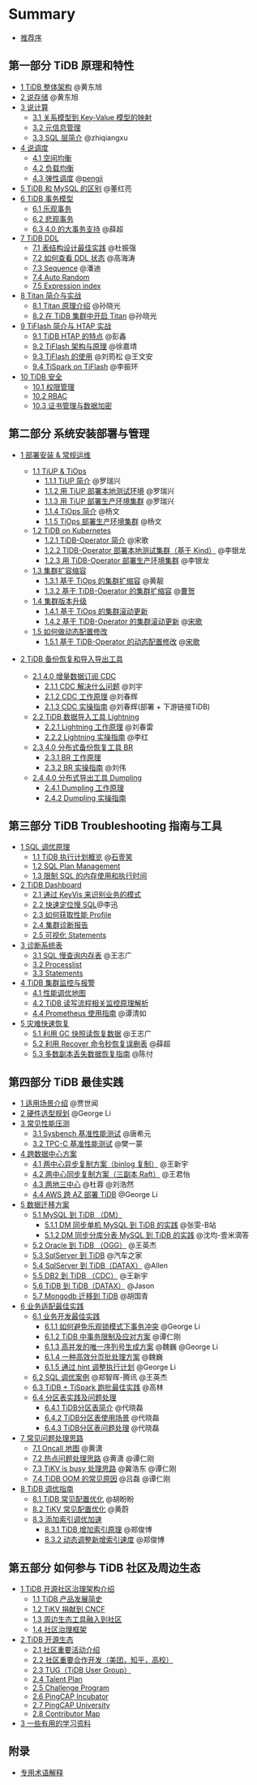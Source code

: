 # Summary

* [推荐序](PREFACE.md)

## 第一部分 TiDB 原理和特性

* [1 TiDB 整体架构](session1/chapter1/tidb-architecture.md) @黄东旭
* [2 说存储](session1/chapter2/tidb-storage.md)  @黄东旭
* [3 说计算](session1/chapter3/tidb-computing.md)
    * [3.1 关系模型到 Key-Value 模型的映射](session1/chapter3/tidb-kv-to-relation.md)
    * [3.2 元信息管理](session1/chapter3/tidb-metadata-management.md)
    * [3.3 SQL 层简介](session1/chapter3/tidb-sql-layer-summary.md) @zhiqiangxu
* [4 说调度](session1/chapter4/tidb-scheduling.md)
    * [4.1 空间均衡](session1/chapter4/region-balance.md)
    * [4.2 负载均衡](session1/chapter4/load-balance.md)
    * [4.3 弹性调度](session1/chapter4/elastic-scheduling.md) @[pengji](https://github.com/pengji)
* [5 TiDB 和 MySQL 的区别](session1/chapter5/mysql-compatibility.md) @董红亮
        <!--
        与 MySQL 兼容性对比
        TiDB 与 MySQL 的语句兼容性说明
        -->
* [6 TiDB 事务模型](session1/chapter6/tidb-transaction-mode.md)
    * [6.1 乐观事务](session1/chapter6/optimistic-txn.md)
    * [6.2 悲观事务](session1/chapter6/pessimistic-txn.md)
    * [6.3 4.0 的大事务支持](session1/chapter6/big-txn-in-4.0.md) @薛超
* [7 TiDB DDL](session1/chapter7/tidb-ddl-intro.md)
    * [7.1 表结构设计最佳实践](session1/chapter7/tidb-schema-design.md) @杜振强
    * [7.2 如何查看 DDL 状态](session1/chapter7/tidb-ddl-status.md) @高海涛
    * [7.3 Sequence](session1/chapter7/sequence.md) @潘迪
    * [7.4 Auto Random](session1/chapter7/autorandom.md)
    * [7.5 Expression index](session1/chapter7/expression-index.md)
* [8 Titan 简介与实战](session1/chapter8/titan-intro.md)
    * [8.1 Titan 原理介绍](session1/chapter8/titan-internal.md) @孙晓光
    * [8.2 在 TiDB 集群中开启 Titan](session1/chapter8/titan-in-action.md) @孙晓光
* [9 TiFlash 简介与 HTAP 实战](session1/chapter9/tiflash-intro.md)
    * [9.1 TiDB HTAP 的特点](session1/chapter9/tidb-htap.md) @彭鑫
    * [9.2 TiFlash 架构与原理](session1/chapter9/tiflash-architecture.md) @徐嘉埥
    * [9.3 TiFlash 的使用](session1/chapter9/tiflash-in-action.md) @刘筠松 @王文安
    * [9.4 TiSpark on TiFlash](session1/chapter9/tispark-on-tiflash.md) @李振环
* [10 TiDB 安全](session1/chapter10/tidb-security.md)
    * [10.1 权限管理](session1/chapter10/privilege-management.md)
    * [10.2 RBAC](session1/chapter10/rbac.md)
    * [10.3 证书管理与数据加密](session1/chapter10/cert-management-data-encryption.md)

## 第二部分 系统安装部署与管理
* [1 部署安装 & 常规运维](session2/chapter1/deployment-management.md)
    * [1.1 TiUP & TiOps](session2/chapter1/tiup-tiops.md)
        * [1.1.1 TiUP 简介](session2/chapter1/tiup-intro.md) @罗瑞兴
        * [1.1.2 用 TiUP 部署本地测试环境](session2/chapter1/tiup-playground.md) @罗瑞兴
        * [1.1.3 用 TiUP 部署生产环境集群](session2/chapter1/tiup-deployment.md) @罗瑞兴
        * [1.1.4 TiOps 简介](session2/chapter1/tiops-intro.md) @杨文
        * [1.1.5 TiOps 部署生产环境集群](session2/chapter1/tiops-deployment.md) @杨文
    * [1.2 TiDB on Kubernetes](session2/chapter1/tidb-on-k8s.md)
        * [1.2.1 TiDB-Operator 简介](session2/chapter1/tidb-operator-intro.md) @宋歌
        * [1.2.2 TIDB-Operator 部署本地测试集群（基于 Kind）](session2/chapter1/tidb-oprator-local-deployment.md) @李银龙
        * [1.2.3 用 TiDB-Operator 部署生产环境集群](session2/chapter1/tidb-operator-deployment.md) @李银龙
    * [1.3 集群扩容缩容](session2/chapter1/tidb-scale.md)
        * [1.3.1 基于 TiOps 的集群扩缩容](session2/chapter1/tiops-scale.md) @黄靓
        * [1.3.2 基于 TiDB-Operator 的集群扩缩容](session2/chapter1/tidb-operator-scale.md) @[曹贺](https://github.com/caohe)
    * [1.4 集群版本升级](session2/chapter1/tidb-upgrade.md)
        * [1.4.1 基于 TiOps 的集群滚动更新](session2/chapter1/tiops-rolling-upgrade.md)
        * [1.4.2 基于 TiDB-Operator 的集群滚动更新](session2/chapter1/tidb-operator-rolling-upgrade.md) @[宋歌](https://github.com/shonge)
    * [1.5 如何做动态配置修改](session2/chapter1/online-changing-config.md)
        * [1.5.1 基于 TiDB-Operator 的动态配置修改](session2/chapter1/tidb-operator-online-changing-config.md) @[宋歌](https://github.com/shonge)

* [2 TiDB 备份恢复和导入导出工具](session2/chapter2/tidb-backup-restore-tools.md)
    * [2.1 4.0 增量数据订阅 CDC](session2/chapter2/cdc-intro.md)
        * [2.1.1 CDC 解决什么问题](session2/chapter2/why-cdc.md) @刘宇
        * [2.1.2 CDC 工作原理](session2/chapter2/cdc-internal.md) @刘春辉
        * [2.1.3 CDC 实操指南](session2/chapter2/cdc-in-action.md) @刘春辉(部署 + 下游链接TiDB)
            <!--
            CDC 的部署
            下游连接 TiDB
            下游连接 Kafka
            订阅 Open CDC protocol 定制业务
            -->
    * [2.2 TiDB 数据导入工具 Lightning](session2/chapter2/lightning-intro.md)
        * [2.2.1 Lightning 工作原理](session2/chapter2/lightning-internal.md) @刘春雷
        * [2.2.2 Lightning 实操指南](session2/chapter2/lightning-in-action.md) @李红
    * [2.3 4.0 分布式备份恢复工具 BR](session2/chapter2/br.md)
        * [2.3.1 BR 工作原理](session2/chapter2/br-internal.md)
        * [2.3.2 BR 实操指南](session2/chapter2/br-in-action.md)  @刘伟
            <!--
            使用 BR 进行备份
            使用 BR 进行恢复
            使用 BR 进行增量备份和恢复
            -->
    * [2.4 4.0 分布式导出工具 Dumpling](session2/chapter2/dumpling-intro.md)
        * [2.4.1 Dumpling 工作原理](session2/chapter2/dumpling-internal.md)
        * [2.4.2 Dumpling 实操指南](session2/chapter2/dumpling-in-action.md)
            <!--
            ;使用 Dumpling 导出数据
            -->

## 第三部分 TiDB Troubleshooting 指南与工具

* [1 SQL 调优原理](session3/chapter1/optimization-guide.md)
    * [1.1 TiDB 执行计划概览](session3/chapter1/sql-plan.md) @[石壹笑](https://github.com/aierui)
    * [1.2 SQL Plan Management](session3/chapter1/sql-plan-management.md)
    * [1.3 限制 SQL 的内存使用和执行时间](session3/chapter1/memory-quota-execution-time-limit.md)
* [2 TiDB Dashboard](session3/chapter2/tidb-dashboard-intro.md)
    * [2.1 通过 KeyVis 来识别业务的模式](session3/chapter2/key-vis.md)
    * [2.2 快速定位慢 SQL](session3/chapter2/located-slow-sql.md)@李迅
    * [2.3 如何获取性能 Profile](session3/chapter2/get-profile.md)
    * [2.4 集群诊断报告](session3/chapter2/diagnosis-report.md)
    * [2.5 可视化 Statements](session3/chapter2/statements-ui.md)
* [3 诊断系统表](session3/chapter3/sql-diagnosis.md)
    * [3.1 SQL 慢查询内存表](session3/chapter3/slow-query-table.md) @王志广
    * [3.2 Processlist](session3/chapter3/processlist.md)
    * [3.3 Statements](session3/chapter3/statements.md)
* [4 TiDB 集群监控与报警](session3/chapter4/tidb-monitor-alert.md)
    * [4.1 性能调优地图](session3/chapter4/performance-map.md)
    * [4.2 TiDB 读写流程相关监控原理解析](session3/chapter4/read-write-metrics.md)
    * [4.4 Prometheus 使用指南](session3/chapter4/prometheus-guide.md) @谭清如
* [5 灾难快速恢复](session3/chapter5/disaster-recovery.md)
    * [5.1 利用 GC 快照读恢复数据](session3/chapter5/recover-data-gc.md) @王志广
        <!--
        ;GC 机制简介
        -->
    * [5.2 利用 Recover 命令秒恢复误删表](session3/chapter5/recover-statements.md) @薛超
    * [5.3 多数副本丢失数据恢复指南](session3/chapter5/recover-quorum.md) @陈付

## 第四部分 TiDB 最佳实践

* [1 适用场景介绍](session4/chapter1/scenarios.md) @贾世闻
* [2 硬件选型规划](session4/chapter2/hardware-selection.md) @George Li
* [3 常见性能压测](session4/chapter3/common-benchmarks.md)
    * [3.1 Sysbench 基准性能测试](session4/chapter3/sysbench.md) @唐希元
    * [3.2 TPC-C 基准性能测试](session4/chapter3/tpc-c.md) @樊一蒙
* [4 跨数据中心方案](session4/chapter4/multi-data-center-solution.md)
    * [4.1 两中心异步复制方案（binlog 复制）](session4/chapter4/two-dc-binlog.md) @王新宇
    * [4.2 两中心同步复制方案（三副本 Raft）](session4/chapter4/two-dc-raft.md) @王君怡
    * [4.3 两地三中心](session4/chapter4/3-dc.md) @杜蓉 @刘浩然
    * [4.4 AWS 跨 AZ 部署 TiDB](session4/chapter4/cross-az-in-aws.md) @George Li
* [5 数据迁移方案](session4/chapter5/data-migration.md)
    * [5.1 MySQL 到 TiDB （DM）](session4/chapter5/from-mysql-to-tidb.md)
        * [5.1.1 DM 同步单机 MySQL 到 TiDB 的实践](session4/chapter5/from-single-mysql-to-tidb.md) @张雯-B站
        * [5.1.2 DM 同步分库分表 MySQL 到 TiDB 的实践](session4/chapter5/from-sharding-to-tidb.md) @沈均-壹米滴答
    * [5.2 Oracle 到 TiDB （OGG）](session4/chapter5/from-oracle-to-tidb.md) @王英杰
    * [5.3 SqlServer 到 TiDB](session4/chapter5/from-sqlserver-to-tidb.md) @汽车之家
    * [5.4 SqlServer 到 TiDB（DATAX）](session4/chapter5/from-sqlserver-to-tidb-using-datax.md) @Allen
    * [5.5 DB2 到 TiDB （CDC）](session4/chapter5/from-db2-to-tidb.md) @王新宇
    * [5.6 TiDB 到 TiDB（DATAX）](session4/chapter5/from-tidb-to-tidb-using-datax.md) @Jason
    * [5.7 Mongodb 迁移到 TiDB](session4/chapter5/from-mongodb-to-tidb.md) @胡国青
* [6 业务适配最佳实践](session4/chapter6/workload-adaptation-best-practices.md)
    * [6.1 业务开发最佳实践](session4/chapter6/application-dev-best-practices.md)
        * [6.1.1 如何避免乐观锁模式下事务冲突](session4/chapter6/avoid-optimistic-lock-conflicts.md) @George Li
        * [6.1.2 TiDB 中事务限制及应对方案](session4/chapter6/transaction-statement-count-limit.md) @谭仁刚
        * [6.1.3 高并发的唯一序列号生成方案](session4/chapter6/serial-number.md) @魏巍  @George Li
        * [6.1.4 一种高效分页批处理方案](session4/chapter6/page-inaction.md) @魏巍
        * [6.1.5 通过 hint 调整执行计划](session4/chapter6/tidb-hint.md) @George Li
    * [6.2 SQL 调优案例](session4/chapter6/sql-optimization-cases.md) @郑智晖-腾讯 @王英杰
    * [6.3 TiDB + TiSpark 跑批最佳实践](session4/chapter6/batch-tasks-best-practices.md) @高林
    * [6.4 分区表实践及问题处理](session4/chapter6/partition-table-best-practices.md)
        * [6.4.1 TiDB分区表简介](session4/chapter6/patition-table-info.md) @代晓磊
        * [6.4.2 TiDB分区表使用场景](session4/chapter6/patition-table-scenarios.md) @代晓磊
        * [6.4.3 TiDB分区表问题处理](session4/chapter6/partition-table-practices.md) @代晓磊
* [7 常见问题处理思路](session4/chapter7/common-issues.md)
    * [7.1 Oncall 地图](session4/chapter7/oncall-map.md) @黄潇
    * [7.2 热点问题处理思路](session4/chapter7/hotspot-resolved.md) @黄潇 @谭仁刚
    * [7.3 TiKV is busy 处理思路](session4/chapter7/tikv-is-busy.md) @冀浩东 @谭仁刚
    * [7.4 TiDB OOM 的常见原因](session4/chapter7/tidb-oom.md) @吕磊 @谭仁刚
* [8 TiDB 调优指南](session4/chapter8/optimization-guide.md)
    * [8.1 TiDB 常见配置优化](session4/chapter8/tidb-common-config-optimize.md) @胡盼盼
    * [8.2 TiKV 常见配置优化](session4/chapter8/tikv-common-config-optimize.md) @黄蔚
    * [8.3 添加索引调优加速](session4/chapter8/add-index-optimization.md)
        * [8.3.1 TiDB 增加索引原理](session4/chapter8/add-index-internal.md) @郑俊博
        * [8.3.2 动态调整新增索引速度](session4/chapter8/speedup-add-index.md) @郑俊博

## 第五部分 如何参与 TiDB 社区及周边生态
* [1 TiDB 开源社区治理架构介绍](session5/chapter1/open-source-governance.md)
    * [1.1 TiDB 产品发展简史](session5/chapter1/a-brief-history-of-tidb.md)
    * [1.2 TiKV 捐献到 CNCF](session5/chapter1/tikv-joined-cncf.md)
    * [1.3 周边生态工具融入到社区](session5/chapter1/ecosystem-tools-community.md)
    * [1.4 社区治理框架](session5/chapter1/community-governance.md)
* [2 TiDB 开源生态](session5/chapter2/tidb-open-source-ecosystem.md)
    * [2.1 社区重要活动介绍](session5/chapter2/events.md)
    <!--
    Devcon
    TechDay
    Infra Meetup
    TUG Meetup
    Hackathon
    -->
    * [2.2 社区重要合作开发（美团，知乎，高校）](session5/chapter2/community-cooperations.md)
    * [2.3 TUG（TiDB User Group）](session5/chapter2/tidb-user-group.md)
    * [2.4 Talent Plan](session5/chapter2/talent-plan.md)
    * [2.5 Challenge Program](session5/chapter2/challenge-program.md)
    * [2.6 PingCAP Incubator](session5/chapter2/pingcap-incubator.md)
    * [2.7 PingCAP University](session5/chapter2/pingcap-university.md)
    * [2.8 Contributor Map](session5/chapter2/contribution-map.md)
* [3 一些有用的学习资料](session5/chapter3/references.md)

## 附录

* [专用术语解释](appendix/tidb-term.md)
